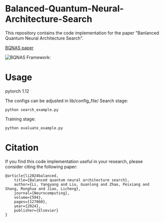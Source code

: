 # Balanced-Quantum-Neural-Architecture-Search
This repository contains the code implementation for the paper "Banlanced Quantum Neural Architecture Search".

[BQNAS paper](https://doi.org/10.1016/j.neucom.2024.127860)

![BQNAS Framework:](https://github.com/XDU-AI-LYYLab/BanlancedQNAS/assets/40205661/aa180358-4d90-4e92-ba19-adfb465bbeb8)

# Usage
pytorch 1.12

The configs can be adjusted in lib/config_file/
Search stage:
```Shell
python search_example.py
```

Training stage:
```Shell
python evaluate_example.py
```


# Citation
If you find this code implementation useful in your research, please consider citing the following paper:
```
@article{li2024balanced,
    title={Balanced quantum neural architecture search},
    author={Li, Yangyang and Liu, Guanlong and Zhao, Peixiang and Shang, Ronghua and Jiao, Licheng},
    journal={Neurocomputing},
    volume={594},
    pages={127860},
    year={2024},
    publisher={Elsevier}
}
```
